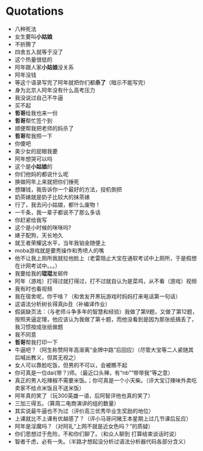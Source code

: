 # Quotations
- 八种死法
- 女生要叫**小姑娘**
- 不折腾了
- 四舍五入就等于没了
- 这个热量很低的
- 阿年跟人家**小姑娘**没关系
- 阿年没钱
- 等这个语录写完了阿年就把你们都**杀了**（暗示不能写完）
- 身为北京人阿年没有什么高考压力
- 我没说过自己不牛逼
- 买不起
- **哲哥**给我也来一份
- **哲哥**帮忙签个到
- 顺便帮我把老师的妈杀了
- **哲哥**帮我照一下
- 你傻吧
- 美少女的屁眼我要
- 阿年想哭可以吗
- 这个是**小姑娘**的
- 你们他妈的都说什么呢
- 换做阿年上来就把你们捶死
- 想赚钱，我告诉你一个最好的方法，投机倒把
- 奶茶婊就是奶子比较大的抹茶婊
- 行了，我去问小姑娘，都什么废物！
- 一千条，我一辈子都说不了那么多话
- 你赶紧给我写
- 这个是小时候的咪咪吗?
- 婊子配狗，天长地久
- 就王者荣耀这水平，当年我铂金随便上
- moba游戏就是要秀操作和秀喷人的嘴
- 他不让我上厕所我就拉他脸上（老雷阻止大宝在通软考试中上厕所，于是假想在计网考试中。。。）
- 我要给我的**琨琨**发邮件
- 阿年（游戏）打得过就打得过，打不过就自认为是菜鸡，从不看（游戏）视频
- 我有时也看视频
- 我在宿舍呢，你干啥？（和舍友开黑玩游戏时妈妈打来电话第一句话）
- 这语法分析树长得真jb丑（补编译作业）
- 假装缺页法：（与老师斗争多年的智慧和经验）我做了第9题，又做了第12题，按照夹逼定理，他应该认为我做了第十题，而他没看到是因为那张纸搞丢了，我习惯按成张纸做题
- 我不同意
- **哲哥**帮我打印一下
- 牛逼吧？（阿生称赞阿年高渐离“金牌中路”后回应）（尽管大宝等二人紧随其后喊出教义，但其无视之）
- 女人可以靠脸吃饭，但男的不可以，会被瞧不起
- 你可真是一位dai(带？)师。（最近口头禅，有“nb”“带带我”等之意）
- 真正的男人吃辣椒不需要米饭。；你可真是一个小天柴。（评大宝订辣味外卖吃卖家不给点米饭且不送米饭）
- 阿年真的笑了（玩300英雄一语，后阿智评他也真的笑了）
- 三加三得五。（算周二电商演讲的组的数量）
- 其实说最牛逼也不为过（评价高三优秀毕业生奖励的地位）
- 上课就比不上课有优越感了？（评小马哥问赌王本星期上过几节课后反应）
- 阿年是淫魔吗？（对阿礼“上网不就是近女色吗？”的质疑）
- 你们思想过于危险，不和你们聊了。（和众人聊到  打算结束谈话时说）
- 智者千虑，必有一失。（半路才想起没分析过语法分析器代码各部分含义）
